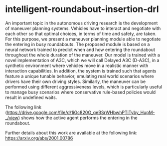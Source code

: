 # intelligent-roundabout-insertion-drl
An important topic in the autonomous driving research is the development of maneuver planning systems. Vehicles have to interact and negotiate with each other so that optimal choices, in terms of time and safety, are taken. For this purpose, we present a maneuver planning module able to negotiate the entering in busy roundabouts. The proposed module is based on a neural network trained to predict when and how entering the roundabout throughout the whole duration of the maneuver. Our model is trained with a novel implementation of A3C, which we will call Delayed A3C (D-A3C), in a synthetic environment where vehicles move in a realistic manner with interaction capabilities. In addition, the system is trained such that agents feature a unique tunable behavior, emulating real world scenarios where drivers have their own driving styles. Similarly, the maneuver can be performed using different aggressiveness levels, which is particularly useful to manage busy scenarios where conservative rule-based policies would result in undefined waits. 

The following link (https://drive.google.com/file/d/1iGc820O_qeBSrWHbwhPTiTyby_HupM-_/view) shows how the active agent performs the entering in the roundabout.

Further details about this work are available at the following link: https://arxiv.org/abs/2001.00786
